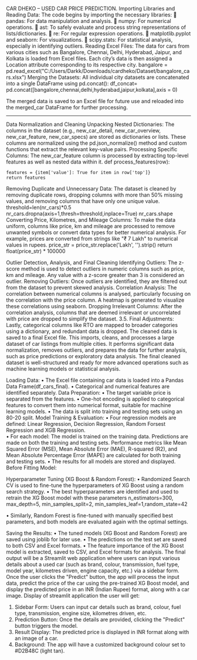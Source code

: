 CAR DHEKO – USED CAR PRICE PREDICTION.
Importing Libraries and Reading Data:
The code begins by importing the necessary libraries:
	pandas: For data manipulation and analysis.
	numpy: For numerical operations.
	ast: To safely evaluate and process string representations of lists/dictionaries.
	re: For regular expression operations.
	matplotlib.pyplot and seaborn: For visualizations.
	scipy.stats: For statistical analysis, especially in identifying outliers.
Reading Excel Files:
The data for cars from various cities such as Bangalore, Chennai, Delhi, Hyderabad, Jaipur, and Kolkata is loaded from Excel files. Each city’s data is then assigned a Location attribute corresponding to its respective city.
bangalore = pd.read_excel("C:/Users/Darkk/Downloads/cardheko/Dataset/bangalore_cars.xlsx")
Merging the Datasets:
All individual city datasets are concatenated into a single DataFrame using pd.concat():
df_concat= pd.concat([bangalore,chennai,delhi,hyderabad,jaipur,kolkata],axis = 0)

The merged data is saved to an Excel file for future use and reloaded into the merged_car DataFrame for further processing.
________________________________________
Data Normalization and Cleaning
Unpacking Nested Dictionaries:
The columns in the dataset (e.g., new_car_detail, new_car_overview, new_car_feature, new_car_specs) are stored as dictionaries or lists. These columns are normalized using the pd.json_normalize() method and custom functions that extract the relevant key-value pairs.
Processing Specific Columns:
The new_car_feature column is processed by extracting top-level features as well as nested data within it. 
def process_features(row):
    
    features = {item['value']: True for item in row['top']}
    return features




Removing Duplicate and Unnecessary Data:
The dataset is cleaned by removing duplicate rows, dropping columns with more than 50% missing values, and removing columns that have only one unique value.
threshold=len(nr_cars)*0.5
nr_cars.dropna(axis=1,thresh=threshold,inplace=True)
nr_cars.shape
Converting Price, Kilometres, and Mileage Columns:
To make the data uniform, columns like price, km and mileage are processed to remove unwanted symbols or convert data types for better numerical analysis. For example, prices are converted from strings like "₹ 7 Lakh" to numerical values in rupees.
price_str = price_str.replace('Lakh', '').strip()
        return float(price_str) * 100000 

Outlier Detection, Analysis, and Final Cleaning
Identifying Outliers:
The z-score method is used to detect outliers in numeric columns such as price, km and mileage. Any value with a z-score greater than 3 is considered an outlier.
Removing Outliers:
Once outliers are identified, they are filtered out from the dataset to prevent skewed analysis.
Correlation Analysis:
The correlation between numerical columns is analysed, particularly focusing on the correlation with the price column. A heatmap is generated to visualize these correlations using seaborn.
Dropping Irrelevant Columns:
After the correlation analysis, columns that are deemed irrelevant or uncorrelated with price are dropped to simplify the dataset.
3.5. Final Adjustments:
Lastly, categorical columns like RTO are mapped to broader categories using a dictionary, and redundant data is dropped. The cleaned data is saved to a final Excel file.
This imports, cleans, and processes a large dataset of car listings from multiple cities. It performs significant data normalization, removes outliers, and prepares the data for further analysis, such as price predictions or exploratory data analysis. The final cleaned dataset is well-structured and ready for more advanced operations such as machine learning models or statistical analysis.



Loading Data:
•	The Excel file containing car data is loaded into a Pandas Data Frame(df_cars_final).
•	Categorical and numerical features are identified separately.
Data Preparation:
•	The target variable price is separated from the features.
•	One-hot encoding is applied to categorical features to convert them into numerical format, suitable for machine learning models.
•	The data is split into training and testing sets using an 80-20 split.
Model Training & Evaluation:
•	Four regression models are defined: Linear Regression, Decision Regression, Random Forsest Regression and XGB Regression.  
•	For each model:
The model is trained on the training data.
Predictions are made on both the training and testing sets.
Performance metrics like Mean Squared Error (MSE), Mean Absolute Error (MAE), R-squared (R2), and Mean Absolute Percentage Error (MAPE) are calculated for both training and testing sets.
•	The results for all models are stored and displayed.
Before Fitting Model:
 
Hyperparameter Tuning (XG Boost & Random Forest):
•	Randomized Search CV is used to fine-tune the hyperparameters of XG Boost using a random search strategy.
•	The best hyperparameters are identified and used to retrain the XG Boost model with these parameters 
n_estimators=300, max_depth=5, min_samples_split=2, min_samples_leaf=1,random_state=42
 

•	Similarly, Random Forest is fine-tuned with manually specified best parameters, and both models are evaluated again with the optimal settings.
 
Saving the Results:
•	The tuned models (XG Boost and Random Forest) are saved using joblib for later use.
•	The predictions on the test set are saved to both CSV and Excel formats.
•	The feature importance of the XG Boost model is extracted, saved to CSV, and Excel formats for analysis.
The final output will be a Streamlit web application where users can input various details about a used car (such as brand, colour, transmission, fuel type, model year, kilometres driven, engine capacity, etc.) via a sidebar form. Once the user clicks the "Predict" button, the app will process the input data, predict the price of the car using the pre-trained XG Boost model, and display the predicted price in an INR (Indian Rupee) format, along with a car image.
Display of streamlit application the user will get:
1.	Sidebar Form: Users can input car details such as brand, colour, fuel type, transmission, engine size, kilometres driven, etc.
2.	Prediction Button: Once the details are provided, clicking the "Predict" button triggers the model.
3.	Result Display: The predicted price is displayed in INR format along with an image of a car.
4.	Background: The app will have a customized background colour set to #D2B48C (light tan).
 

